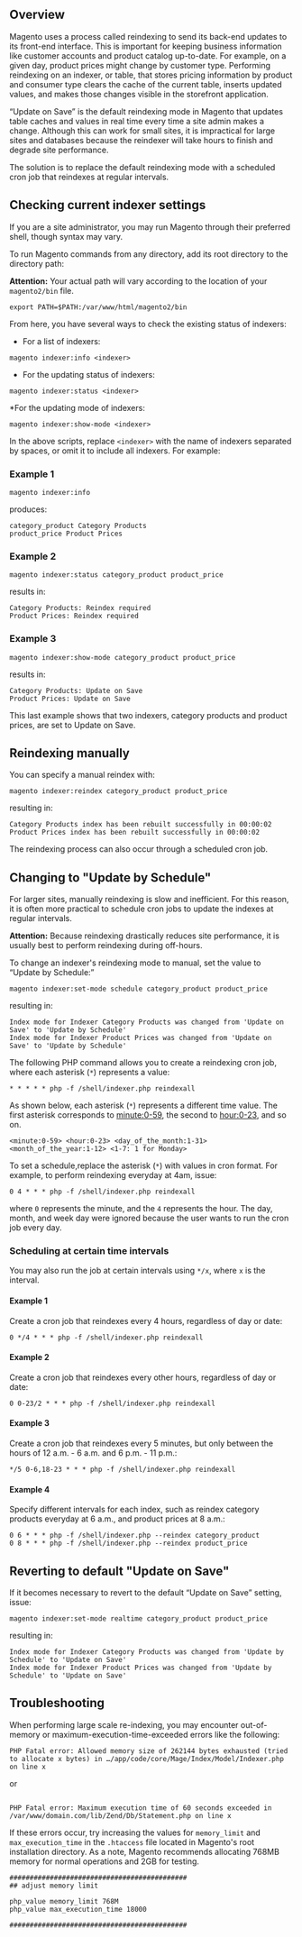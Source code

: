 ## Overview
Magento uses a process called reindexing to send its back-end updates to its front-end interface. This is important for keeping business information like customer accounts and product catalog up-to-date. For example, on a given day, product prices might change by customer type. Performing reindexing on an indexer, or table, that stores pricing information by product and consumer type clears the cache of the current table, inserts updated values, and makes those changes visible in the storefront application.

“Update on Save” is the default reindexing mode in Magento that updates table caches and values in real time every time a site admin makes a change. Although this can work for small sites, it is impractical for large sites and databases because the reindexer will take hours to finish and degrade site performance. 

The solution is to replace the default reindexing mode with a scheduled cron job that reindexes at regular intervals. 
## Checking current indexer settings
If you are a site administrator, you may run Magento through their preferred shell, though syntax may vary. 

To run Magento commands from any directory, add its root directory to the directory path:

**Attention:** Your actual path will vary according to the location of your `magento2/bin` file.
```
export PATH=$PATH:/var/www/html/magento2/bin
```
From here, you have several ways to check the existing status of indexers:
* For a list of indexers:
```
magento indexer:info <indexer>
```
* For the updating status of indexers:
```
magento indexer:status <indexer>
```
*For the updating mode of indexers:
```
magento indexer:show-mode <indexer>
```
In the above scripts, replace `<indexer>` with the name of indexers separated by spaces, or omit it to include all indexers. For example:
### Example 1
```
magento indexer:info
```
produces:
```
category_product Category Products
product_price Product Prices
```
### Example 2
```
magento indexer:status category_product product_price
```
results in:
```
Category Products: Reindex required
Product Prices: Reindex required
```
### Example 3
```
magento indexer:show-mode category_product product_price
```
results in:
```
Category Products: Update on Save
Product Prices: Update on Save
```
This last example shows that two indexers, category products and product prices, are set to Update on Save.
## Reindexing manually
You can specify a manual reindex with:
```
magento indexer:reindex category_product product_price
```
resulting in:
```
Category Products index has been rebuilt successfully in 00:00:02 
Product Prices index has been rebuilt successfully in 00:00:02
```
The reindexing process can also occur through a scheduled cron job.
## Changing to "Update by Schedule"
For larger sites, manually reindexing is slow and inefficient. For this reason, it is often more practical to schedule cron jobs to update the indexes at regular intervals.

**Attention:** Because reindexing drastically reduces site performance, it is usually best to perform reindexing during off-hours. 

To change an indexer's reindexing mode to manual, set the value to “Update by Schedule:”
```
magento indexer:set-mode schedule category_product product_price
```
resulting in:
```
Index mode for Indexer Category Products was changed from 'Update on Save' to 'Update by Schedule'
Index mode for Indexer Product Prices was changed from 'Update on Save' to 'Update by Schedule'
```
The following PHP command allows you to create a reindexing cron job, where each asterisk (`*`) represents a value: 
```
* * * * * php -f /shell/indexer.php reindexall
```
As shown below, each asterisk (`*`) represents a different time value. The first asterisk corresponds to <minute:0-59>, the second to <hour:0-23>, and so on.
```
<minute:0-59> <hour:0-23> <day_of_the_month:1-31> <month_of_the_year:1-12> <1-7: 1 for Monday>
```
To set a schedule,replace the asterisk (`*`) with values in cron format. For example, to perform reindexing everyday at 4am, issue:
```
0 4 * * * php -f /shell/indexer.php reindexall
```
where `0` represents the minute, and the `4` represents the hour. The day, month, and week day were ignored because the user wants to run the cron job every day.
### Scheduling at certain time intervals
You may also run the job at certain intervals using `*/x`, where `x` is the interval. 
#### Example 1
Create a cron job that reindexes every 4 hours, regardless of day or date:
```
0 */4 * * * php -f /shell/indexer.php reindexall
```
#### Example 2
Create a cron job that reindexes every other hours, regardless of day or date:
```
0 0-23/2 * * * php -f /shell/indexer.php reindexall
```
#### Example 3
Create a cron job that reindexes every 5 minutes, but only between the hours of 12 a.m. - 6 a.m. and 6 p.m. - 11 p.m.:
```
*/5 0-6,18-23 * * * php -f /shell/indexer.php reindexall
```
#### Example 4
Specify different intervals for each index, such as reindex category products everyday at 6 a.m., and product prices at 8 a.m.: 
```
0 6 * * * php -f /shell/indexer.php --reindex category_product
0 8 * * * php -f /shell/indexer.php --reindex product_price
```
## Reverting to default "Update on Save"
If it becomes necessary to revert to the default “Update on Save” setting, issue: 
```
magento indexer:set-mode realtime category_product product_price
```
resulting in:
```
Index mode for Indexer Category Products was changed from 'Update by Schedule' to 'Update on Save'
Index mode for Indexer Product Prices was changed from 'Update by Schedule' to 'Update on Save'
```
## Troubleshooting
When performing large scale re-indexing, you may encounter out-of-memory or maximum-execution-time-exceeded errors like the following:
```
PHP Fatal error: Allowed memory size of 262144 bytes exhausted (tried to allocate x bytes) in …/app/code/core/Mage/Index/Model/Indexer.php on line x
```
or
```

PHP Fatal error: Maximum execution time of 60 seconds exceeded in /var/www/domain.com/lib/Zend/Db/Statement.php on line x
```
If these errors occur, try increasing the values for `memory_limit` and `max_execution_time` in the `.htaccess` file located in Magento's root installation directory. As a note, Magento recommends allocating 768MB memory for normal operations and 2GB for testing.
```
############################################
## adjust memory limit

php_value memory_limit 768M
php_value max_execution_time 18000

############################################
```
